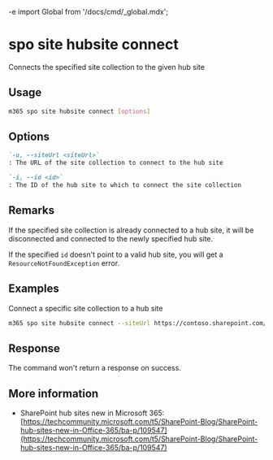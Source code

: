 -e <!-- DISCLAIMER: All secrets, passwords, and sensitive values in this document are examples only and not real credentials. -->
import Global from '/docs/cmd/_global.mdx';

# spo site hubsite connect

Connects the specified site collection to the given hub site

## Usage

```sh
m365 spo site hubsite connect [options]
```

## Options

```md definition-list
`-u, --siteUrl <siteUrl>`
: The URL of the site collection to connect to the hub site

`-i, --id <id>`
: The ID of the hub site to which to connect the site collection
```

<Global />

## Remarks

If the specified site collection is already connected to a hub site, it will be disconnected and connected to the newly specified hub site.

If the specified `id` doesn't point to a valid hub site, you will get a `ResourceNotFoundException` error.

## Examples

Connect a specific site collection to a hub site

```sh
m365 spo site hubsite connect --siteUrl https://contoso.sharepoint.com/sites/contoso-sales --id 255a50b2-527f-4413-8485-57f4c17a24d1
```

## Response

The command won't return a response on success.

## More information

- SharePoint hub sites new in Microsoft 365: [https://techcommunity.microsoft.com/t5/SharePoint-Blog/SharePoint-hub-sites-new-in-Office-365/ba-p/109547](https://techcommunity.microsoft.com/t5/SharePoint-Blog/SharePoint-hub-sites-new-in-Office-365/ba-p/109547)
